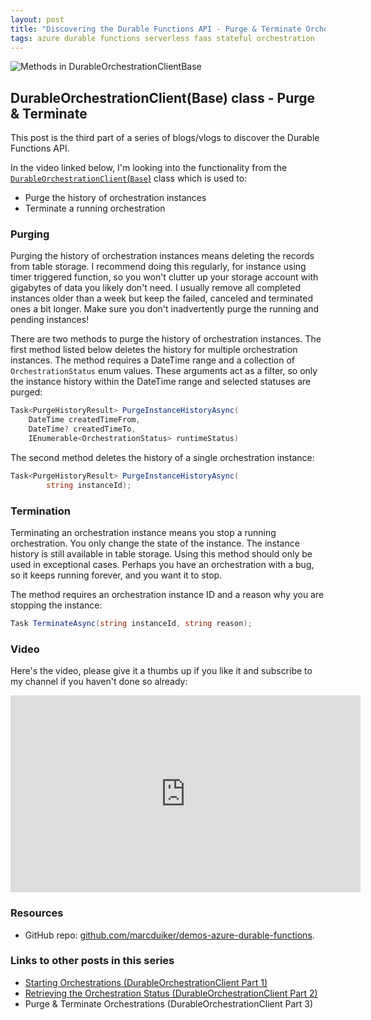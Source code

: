```yaml
---
layout: post
title: "Discovering the Durable Functions API - Purge & Terminate Orchestrations (DurableOrchestrationClient part 3)"
tags: azure durable functions serverless faas stateful orchestration
---
```


<img class="u-max-full-width" itemprop="image" src="{{ site.url }}/assets/2019/08/12/purge-terminate-cover.png" alt="Methods in DurableOrchestrationClientBase">

## DurableOrchestrationClient(Base) class - Purge & Terminate

This post is the third part of a series of blogs/vlogs to discover the Durable Functions API.

<!--more-->

In the video linked below, I'm looking into the functionality from the [`DurableOrchestrationClient`(`Base`)](https://github.com/Azure/azure-functions-durable-extension/blob/master/src/WebJobs.Extensions.DurableTask/DurableOrchestrationClientBase.cs) class which is used to:

- Purge the history of orchestration instances
- Terminate a running orchestration

### Purging

Purging the history of orchestration instances means deleting the records from table storage. I recommend doing this regularly, for instance using timer triggered function, so you won't clutter up your storage account with gigabytes of data you likely don't need. I usually remove all completed instances older than a week but keep the failed, canceled and terminated ones a bit longer. Make sure you don't inadvertently purge the running and pending instances!

There are two methods to purge the history of orchestration instances. The first method listed below deletes the history for multiple orchestration instances. The method requires a DateTime range and a collection of `OrchestrationStatus` enum values. These arguments act as a filter, so only the instance history within the DateTime range and selected statuses are purged:

``` csharp
Task<PurgeHistoryResult> PurgeInstanceHistoryAsync(
    DateTime createdTimeFrom, 
    DateTime? createdTimeTo, 
    IEnumerable<OrchestrationStatus> runtimeStatus)
```

The second method deletes the history of a single orchestration instance:

```csharp
Task<PurgeHistoryResult> PurgeInstanceHistoryAsync(
        string instanceId);
```

### Termination

Terminating an orchestration instance means you stop a running orchestration. You only change the state of the instance. The instance history is still available in table storage. Using this method should only be used in exceptional cases. Perhaps you have an orchestration with a bug, so it keeps running forever, and you want it to stop.

The method requires an orchestration instance ID and a reason why you are stopping the instance:

```csharp
Task TerminateAsync(string instanceId, string reason);
```

### Video

Here's the video, please give it a thumbs up if you like it and subscribe to my channel if you haven't done so already:

<iframe width="560" height="315" src="https://www.youtube.com/embed/ePPEcNOzlnk" frameborder="0" allow="autoplay; encrypted-media" allowfullscreen></iframe>

### Resources

- GitHub repo: [github.com/marcduiker/demos-azure-durable-functions](https://github.com/marcduiker/demos-azure-durable-functions).

### Links to other posts in this series

- [Starting Orchestrations (DurableOrchestrationClient Part 1)](/2019/01/07/durable-functions-api-durableorchestrationclient-1.html)
- [Retrieving the Orchestration Status (DurableOrchestrationClient Part 2)](/2019/02/17/durable-functions-api-durableorchestrationclient-2.html)
- Purge & Terminate Orchestrations (DurableOrchestrationClient Part 3)
